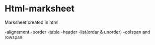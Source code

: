# Html-marksheet
Marksheet created in html

-alignement
-border
-table
-header
-list(order & unorder)
-colspan and rowspan
